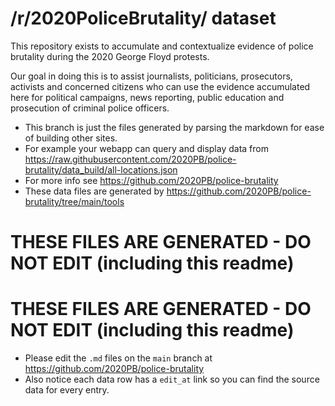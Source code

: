 
# /r/2020PoliceBrutality/ dataset

This repository exists to accumulate and contextualize evidence of police brutality during the 2020 George Floyd protests.

Our goal in doing this is to assist journalists, politicians, prosecutors, activists and concerned citizens who can use the evidence accumulated here for political campaigns, news reporting, public education and prosecution of criminal police officers.

* This branch is just the files generated by parsing the markdown for ease of building other sites.
* For example your webapp can query and display data from https://raw.githubusercontent.com/2020PB/police-brutality/data_build/all-locations.json
* For more info see https://github.com/2020PB/police-brutality
* These data files are generated by https://github.com/2020PB/police-brutality/tree/main/tools

# THESE FILES ARE GENERATED - DO NOT EDIT (including this readme)

# THESE FILES ARE GENERATED - DO NOT EDIT (including this readme)

* Please edit the `.md` files on the `main` branch at https://github.com/2020PB/police-brutality
* Also notice each data row has a `edit_at` link so you can find the source data for every entry.

